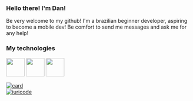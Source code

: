 ### Hello there! I'm Dan!
Be very welcome to my github! I'm a brazilian beginner developer, aspiring to become a mobile dev!
Be comfort to send me messages and ask me for any help!

### My technologies
<!-- Git --> <img src="https://cdn.jsdelivr.net/gh/devicons/devicon/icons/git/git-original.svg" width=50 height/>
<!-- Kotlin --> <img src="https://cdn.jsdelivr.net/gh/devicons/devicon/icons/kotlin/kotlin-original.svg" width=50 height=50/>
<!-- Android Studio --> <img src="https://cdn.jsdelivr.net/gh/devicons/devicon/icons/androidstudio/androidstudio-original.svg" width=50 height=50/>
          

<!--
**DanVolles/DanVolles** is a ✨ _special_ ✨ repository because its `README.md` (this file) appears on your GitHub profile.

Here are some ideas to get you started:

- 🔭 I’m currently working on ...
- 🌱 I’m currently learning ...
- 👯 I’m looking to collaborate on ...
- 🤔 I’m looking for help with ...
- 💬 Ask me about ...
- 📫 How to reach me: ...
- 😄 Pronouns: ...
- ⚡ Fun fact: ...
-->
[![card](https://github-readme-stats.vercel.app/api?username=danvolles&theme=tokyonight&show_icons=true)](https://github.com/anuraghazra/github-readme-stats) <br> [![iuricode](https://github-readme-stats.vercel.app/api/top-langs/?username=danvolles&hide=html&layout=compact&theme=tokyonight)](https://github.com/anuraghazra/github-readme-stats)
